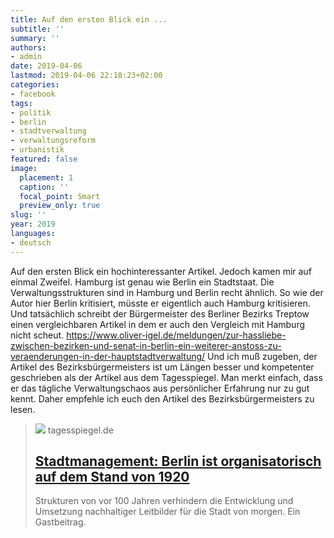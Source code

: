 ```yaml
---
title: Auf den ersten Blick ein ...
subtitle: ''
summary: ''
authors:
- admin
date: 2019-04-06
lastmod: 2019-04-06 22:18:23+02:00
categories:
- facebook
tags:
- politik
- berlin
- stadtverwaltung
- verwaltungsreform
- urbanistik
featured: false
image:
  placement: 1
  caption: ''
  focal_point: Smart
  preview_only: true
slug: ''
year: 2019
languages:
- deutsch
---
```


Auf den ersten Blick ein hochinteressanter Artikel. Jedoch kamen mir auf einmal Zweifel. Hamburg ist genau wie Berlin ein Stadtstaat. Die Verwaltungsstrukturen sind in Hamburg und Berlin recht ähnlich. So wie der Autor hier Berlin kritisiert, müsste er eigentlich auch Hamburg kritisieren. Und tatsächlich schreibt der Bürgermeister des Berliner Bezirks Treptow einen vergleichbaren Artikel in dem er auch den Vergleich mit Hamburg nicht scheut. 
https://www.oliver-igel.de/meldungen/zur-hassliebe-zwischen-bezirken-und-senat-in-berlin-ein-weiterer-anstoss-zu-veraenderungen-in-der-hauptstadtverwaltung/
Und ich muß zugeben, der Artikel des Bezirksbürgermeisters ist um Längen besser und kompetenter geschrieben als der Artikel aus dem Tagesspiegel. Man merkt einfach, dass er das tägliche Verwaltungschaos aus persönlicher Erfahrung nur zu gut kennt. 
Daher empfehle ich euch den Artikel des Bezirksbürgermeisters zu lesen.
> [![](https://www.tagesspiegel.de/berlin/images/berlin-mitte-panorama-morgenstimmung-mit-nebel-23-03-2019-berlin-ger-berlin-mitte-panorama-mo/alternates/BASE_16_9_W1400/berlin-mitte-panorama-morgenstimmung-mit-nebel-23-03-2019-berlin-ger-berlin-mitte-panorama-mo.jpeg)](https://www.tagesspiegel.de/berlin/stadtmanagement-berlin-ist-organisatorisch-auf-dem-stand-von-1920/24169092.html)
> tagesspiegel.de
> ## [Stadtmanagement: Berlin ist organisatorisch auf dem Stand von 1920](https://www.tagesspiegel.de/berlin/stadtmanagement-berlin-ist-organisatorisch-auf-dem-stand-von-1920/24169092.html)
>
>Strukturen von vor 100 Jahren verhindern die Entwicklung und Umsetzung nachhaltiger Leitbilder für die Stadt von morgen. Ein Gastbeitrag.